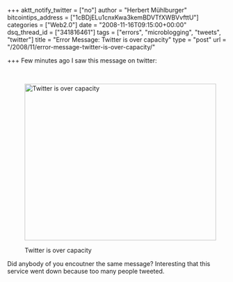 +++
aktt_notify_twitter = ["no"]
author = "Herbert Mühlburger"
bitcointips_address = ["1cBDjELu1cnxKwa3kemBDVTfXWBVvfttU"]
categories = ["Web2.0"]
date = "2008-11-16T09:15:00+00:00"
dsq_thread_id = ["341816461"]
tags = ["errors", "microblogging", "tweets", "twitter"]
title = "Error Message: Twitter is over capacity"
type = "post"
url = "/2008/11/error-message-twitter-is-over-capacity/"

+++
Few minutes ago I saw this message on twitter:

 <figure id="attachment_166" style="width: 440px" class="wp-caption alignnone">

[<img class="size-full wp-image-166" title="Twitter is over capacity" src="http://178.79.139.40/wp-content/uploads/2008/11/twitter-is-over-capacity.png" alt="Twitter is over capacity" width="440" height="360" />][1]<figcaption class="wp-caption-text">Twitter is over capacity</figcaption></figure> 

Did anybody of you encoutner the same message? Interesting that this service went down because too many people tweeted.

 [1]: http://178.79.139.40/wp-content/uploads/2008/11/twitter-is-over-capacity.png